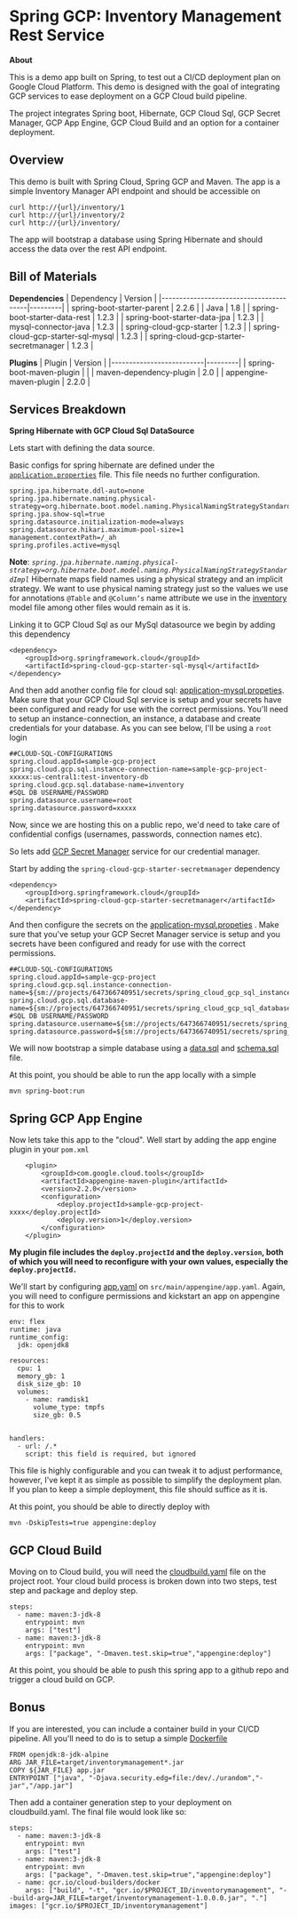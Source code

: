# Spring GCP: Inventory Management Rest Service 
**About**  
  
This is a demo app built on Spring, to test out a CI/CD deployment plan on Google Cloud Platform. This demo is designed with the goal of integrating GCP services to ease deployment on a GCP Cloud build pipeline.

The project integrates Spring boot, Hibernate, GCP Cloud Sql, GCP Secret Manager, GCP App Engine, GCP Cloud Build and an option for a container deployment.

## Overview
This demo is built with Spring Cloud, Spring GCP and Maven. The app is a simple Inventory Manager API endpoint and should be accessible on 

    curl http://{url}/inventory/1
    curl http://{url}/inventory/2
    curl http://{url}/inventory/
The app will bootstrap a database using Spring Hibernate and should access the data over the rest API endpoint.

## Bill of Materials
**Dependencies**
| Dependency                             | Version |
|----------------------------------------|---------|
| spring-boot-starter-parent             | 2.2.6   |
| Java                                   | 1.8     |
| spring-boot-starter-data-rest          | 1.2.3   |
| spring-boot-starter-data-jpa           | 1.2.3   |
| mysql-connector-java                   | 1.2.3   |
| spring-cloud-gcp-starter               | 1.2.3   |
| spring-cloud-gcp-starter-sql-mysql     | 1.2.3   |
| spring-cloud-gcp-starter-secretmanager | 1.2.3   |

**Plugins**
| Plugin                   | Version |
|--------------------------|---------|
| spring-boot-maven-plugin |         |
| maven-dependency-plugin  | 2.0     |
| appengine-maven-plugin   | 2.2.0   |

## Services Breakdown
**Spring Hibernate with GCP Cloud Sql DataSource**

Lets start with defining the data source.

Basic configs for spring hibernate are defined under the [`application.properties`](https://github.com/kioie/InventoryManagement/blob/master/src/main/resources/application.properties) file. This file needs no further configuration.

    spring.jpa.hibernate.ddl-auto=none  
    spring.jpa.hibernate.naming.physical-strategy=org.hibernate.boot.model.naming.PhysicalNamingStrategyStandardImpl  
    spring.jpa.show-sql=true  
    spring.datasource.initialization-mode=always  
    spring.datasource.hikari.maximum-pool-size=1  
    management.contextPath=/_ah  
    spring.profiles.active=mysql
  
  
**Note**:
*`spring.jpa.hibernate.naming.physical-strategy=org.hibernate.boot.model.naming.PhysicalNamingStrategyStandardImpl`* Hibernate maps field names using a physical strategy and an implicit strategy. We want to use physical naming strategy just so the values we use for annotations `@Table` and `@Column’s` name attribute we use in the [inventory](https://github.com/kioie/InventoryManagement/blob/master/src/main/java/com/gcp/springboot/inventorymanagement/model/Inventory.java) model file among other files would remain as it is.

Linking it to GCP Cloud Sql as our MySql datasource we begin by adding this dependency

    <dependency>  
        <groupId>org.springframework.cloud</groupId>  
        <artifactId>spring-cloud-gcp-starter-sql-mysql</artifactId>  
    </dependency>

And then add another config file for cloud sql: [application-mysql.propeties](https://github.com/kioie/InventoryManagement/blob/master/src/main/resources/application-mysql.properties). Make sure that your GCP Cloud Sql service is setup and your secrets have been configured and ready for use with the correct permissions. You'll need to setup an instance-connection, an instance, a database and create credentials for your database. As you can see below, I'll be using a `root` login

    ##CLOUD-SQL-CONFIGURATIONS  
    spring.cloud.appId=sample-gcp-project  
    spring.cloud.gcp.sql.instance-connection-name=sample-gcp-project-xxxxx:us-central1:test-inventory-db  
    spring.cloud.gcp.sql.database-name=inventory
    #SQL DB USERNAME/PASSWORD  
    spring.datasource.username=root
    spring.datasource.password=xxxxx
Now, since we are hosting this on a public repo, we'd need to take care of confidential configs (usernames, passwords, connection names etc).

So lets add [GCP Secret Manager](https://cloud.google.com/secret-manager) service for our credential manager.

Start by adding the `spring-cloud-gcp-starter-secretmanager` dependency

    <dependency>  
        <groupId>org.springframework.cloud</groupId>  
        <artifactId>spring-cloud-gcp-starter-secretmanager</artifactId>  
    </dependency>
And then configure the secrets on the [application-mysql.propeties](https://github.com/kioie/InventoryManagement/blob/master/src/main/resources/application-mysql.properties) . Make sure that you've setup your GCP Secret Manager service is setup and you secrets have been configured and ready for use with the correct permissions.

    ##CLOUD-SQL-CONFIGURATIONS  
    spring.cloud.appId=sample-gcp-project  
    spring.cloud.gcp.sql.instance-connection-name=${sm://projects/647366740951/secrets/spring_cloud_gcp_sql_instance_connection_name}  
    spring.cloud.gcp.sql.database-name=${sm://projects/647366740951/secrets/spring_cloud_gcp_sql_database_name}  
    #SQL DB USERNAME/PASSWORD  
    spring.datasource.username=${sm://projects/647366740951/secrets/spring_datasource_username}  
    spring.datasource.password=${sm://projects/647366740951/secrets/spring_datasource_password}

We will now bootstrap a simple database using a [data.sql](https://github.com/kioie/InventoryManagement/blob/master/src/main/resources/data.sql) and [schema.sql](https://github.com/kioie/InventoryManagement/blob/master/src/main/resources/schema.sql) file.


At this point, you should be able to run the app locally with a simple 

    mvn spring-boot:run

## **Spring GCP App Engine**

Now lets take this app to the "cloud". Well start by adding the app engine plugin in your `pom.xml`

        <plugin>  
            <groupId>com.google.cloud.tools</groupId>  
            <artifactId>appengine-maven-plugin</artifactId>  
            <version>2.2.0</version>  
            <configuration>  
                <deploy.projectId>sample-gcp-project-xxxx</deploy.projectId>  
                <deploy.version>1</deploy.version>  
            </configuration>  
        </plugin>

**My plugin file includes the `deploy.projectId` and the `deploy.version`, both of which you will need to reconfigure with your own values, especially the `deploy.projectId.`**

We'll start by configuring [app.yaml](https://github.com/kioie/InventoryManagement/blob/master/src/main/appengine/app.yaml) on `src/main/appengine/app.yaml`. Again, you will need to configure permissions and kickstart an app on appengine for this to work

    env: flex  
    runtime: java  
    runtime_config:  
      jdk: openjdk8  
      
    resources:  
      cpu: 1  
      memory_gb: 1  
      disk_size_gb: 10  
      volumes:  
        - name: ramdisk1  
          volume_type: tmpfs  
          size_gb: 0.5  
      
      
    handlers:  
      - url: /.*  
        script: this field is required, but ignored

This file is highly configurable and you can tweak it to adjust performance, however, I've kept it as simple as possible to simplify the deployment plan. If you plan to keep a simple deployment, this file should suffice as it is.

At this point, you should be able to directly deploy with 

    mvn -DskipTests=true appengine:deploy

## **GCP Cloud Build**

Moving on to Cloud build, you will need the [cloudbuild.yaml](https://github.com/kioie/InventoryManagement/blob/master/cloudbuild.yaml) file on the project root. Your cloud build process is broken down into two steps, test step and package and deploy step.

    steps:  
      - name: maven:3-jdk-8  
        entrypoint: mvn  
        args: ["test"]  
      - name: maven:3-jdk-8  
        entrypoint: mvn  
        args: ["package", "-Dmaven.test.skip=true","appengine:deploy"]
At this point, you should be able to push this spring app to a github repo and trigger a cloud build on GCP.

## Bonus

If you are interested, you can include a container build in your CI/CD pipeline. All you'll need to do is to setup a simple [Dockerfile](https://github.com/kioie/InventoryManagement/blob/master/Dockerfile)

    FROM openjdk:8-jdk-alpine  
    ARG JAR_FILE=target/inventorymanagement*.jar  
    COPY ${JAR_FILE} app.jar  
    ENTRYPOINT ["java", "-Djava.security.edg=file:/dev/./urandom","-jar","/app.jar"]

Then add a container generation step to your deployment on cloudbuild.yaml.
The final file would look like so:

    steps: 
      - name: maven:3-jdk-8  
        entrypoint: mvn  
        args: ["test"]  
      - name: maven:3-jdk-8  
        entrypoint: mvn  
        args: ["package", "-Dmaven.test.skip=true","appengine:deploy"]  
      - name: gcr.io/cloud-builders/docker  
        args: ["build", "-t", "gcr.io/$PROJECT_ID/inventorymanagement", "--build-arg=JAR_FILE=target/inventorymanagement-1.0.0.0.jar", "."]  
    images: ["gcr.io/$PROJECT_ID/inventorymanagement"]
